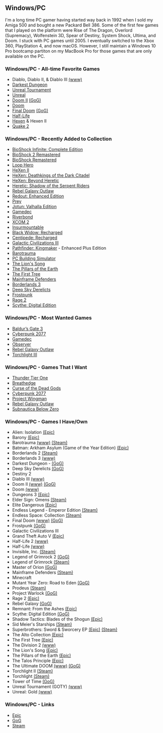 ## Windows/PC

I'm a long time PC gamer having started way back in 1992 when I sold my Amiga 500 and bought a new Packard Bell 386. Some of the 
first few games that I played on the platform were Rise of The Dragon, Overlord (Supremacy), Wolfenstein 3D, Spear of Destiny, 
System Shock, Ultima, and Doom. I stuck with PC games until 2005. I eventually switched to the Xbox 360, PlayStation 4, and now
macOS. However, I still maintain a Windows 10 Pro bootcamp partiton on my MacBook Pro for those games that are only available on
the PC.

### Windows/PC - All-time Favorite Games

- Diablo, Diablo II, & Diablo III [(www)](https://en.wikipedia.org/wiki/Diablo_(series))
- [Darkest Dungeon](https://www.gog.com/game/darkest_dungeon)
- [Unreal Tournament](https://en.wikipedia.org/wiki/Unreal_Tournament)
- [Unreal](https://en.wikipedia.org/wiki/Unreal_(video_game_series))
- [Doom II](https://en.wikipedia.org/wiki/Doom_(franchise)) [(GoG)](https://www.gog.com/game/doom_ii_final_doom)
- [Doom](https://en.wikipedia.org/wiki/Doom_(franchise))
- [Final Doom](https://en.wikipedia.org/wiki/Doom_(franchise)) [(GoG)](https://www.gog.com/game/doom_ii_final_doom)
- [Half-Life](https://en.wikipedia.org/wiki/Half-Life_(series))
- [Hexen](https://en.wikipedia.org/wiki/Hexen:_Beyond_Heretic) & Hexen II
- [Quake 2](https://en.wikipedia.org/wiki/Quake_(series))

### Windows/PC - Recently Added to Collection

- [BioShock Infinite: Complete Edition](https://store.epicgames.com/en-US/p/bioshock-infinite-complete-edition)
- [BioShock 2 Remastered](https://store.epicgames.com/en-US/p/bioshock-2-remastered)
- [BioShock Remastered](https://store.epicgames.com/en-US/p/bioshock-remastered)
- [Loop Hero](https://www.gog.com/en/game/loop_hero)
- [HeXen II](https://www.gog.com/en/game/hexen_ii)
- [HeXen: Deathkings of the Dark Citadel](https://www.gog.com/en/game/hexen_deathkings_of_the_dark_citadel)
- [HeXen: Beyond Heretic](https://www.gog.com/en/game/hexen_beyond_heretic)
- [Heretic: Shadow of the Serpent Riders](https://www.gog.com/en/game/heretic_shadow_of_the_serpent_riders)
- [Rebel Galaxy Outlaw](https://rebel-galaxy.com/)
- [Redout: Enhanced Edition](https://store.epicgames.com/en-US/p/redout-enhanced-edition)
- [Prey](https://store.epicgames.com/en-US/p/prey)
- [Jotun: Valhalla Edition](https://store.epicgames.com/en-US/p/jotun)
- [Gamedec](https://gamedec.com/)
- [Riverbond](https://cococucumber.co/home/riverbond/)
- [XCOM 2](https://store.epicgames.com/en-US/p/xcom-2)
- [Insurmountable](https://store.epicgames.com/en-US/p/insurmountable-b02c31)
- [Black Widow: Recharged](https://www.epicgames.com/store/en-US/p/black-widow-recharged)
- [Centipede: Recharged](https://www.epicgames.com/store/en-US/p/centipede-recharged)
- [Galactic Civilizations III](https://www.epicgames.com/store/en-US/p/galactic-civilizations-iii)
- [Pathfinder: Kingmaker](https://www.epicgames.com/store/en-US/p/pathfinder-kingmaker) - Enhanced Plus Edition
- [Barotrauma](https://barotraumagame.com)
- [PC Building Simulator](https://www.epicgames.com/store/en-US/p/pc-building-simulator)
- [The Lion's Song](https://www.epicgames.com/store/en-US/p/the-lions-song)
- [The Pillars of the Earth](https://www.epicgames.com/store/en-US/p/ken-follets-the-pillars-of-the-earth)
- [The First Tree](https://www.epicgames.com/store/en-US/p/the-first-tree)
- [Mainframe Defenders](https://store.steampowered.com/app/1184810/Mainframe_Defenders/)
- [Borderlands 3](https://borderlands.com)
- [Deep Sky Derelicts](https://www.gog.com/game/deep_sky_derelicts)
- [Frostpunk](https://www.gog.com/game/frostpunk)
- [Rage 2](https://www.epicgames.com/store/en-US/product/rage-2/home)
- [Scythe: Digital Edition](https://www.gog.com/game/scythe_digital_edition)

### Windows/PC - Most Wanted Games

- [Baldur’s Gate 3](https://baldursgate3.game/)
- [Cyberpunk 2077](https://www.gog.com/game/cyberpunk_2077)
- [Gamedec](https://www.gamedec.com/)
- [Observer](https://www.blooberteam.com/observer_)
- [Rebel Galaxy Outlaw](https://rebel-galaxy.com/)
- [Torchlight III](https://store.steampowered.com/app/1030210/Torchlight_III)

### Windows/PC - Games That I Want

- [Thunder Tier One](https://store.steampowered.com/app/377300/Thunder_Tier_One/)
- [Breathedge](https://www.epicgames.com/store/en-US/p/breathedge)
- [Curse of the Dead Gods](https://www.epicgames.com/store/en-US/p/curse-of-the-dead-gods)
- [Cyberpunk 2077](https://www.gog.com/game/cyberpunk_2077)
- [Project Wingman](https://www.gog.com/game/project_wingman)
- [Rebel Galaxy Outlaw](https://rebel-galaxy.com/)
- [Subnautica Below Zero](https://www.epicgames.com/store/en-US/p/subnautica-below-zero)

### Windows/PC - Games I Have/Own

- Alien: Isolation [(Epic)](https://www.epicgames.com/store/en-US/product/alien-isolation/home)
- Barony [(Epic)](https://www.epicgames.com/store/en-US/product/barony/home)
- Barotrauma [(www)](https://barotraumagame.com) [(Steam)](https://store.steampowered.com/app/602960/Barotrauma/)
- Batman: Arkham Asylum (Game of the Year Edition) [(Epic)](https://www.epicgames.com/store/en-US/product/batman-arkham-asylum/home)
- Borderlands 2 [(Steam)](https://store.steampowered.com/app/49520/Borderlands_2/)
- Borderlands 3 [(www)](https://borderlands.com)
- Darkest Dungeon - [(GoG)](https://www.gog.com/game/darkest_dungeon)
- Deep Sky Derelicts [(GoG)](https://www.gog.com/game/deep_sky_derelicts)
- Destiny 2
- Diablo III [(www)](https://en.wikipedia.org/wiki/Diablo_(series))
- Doom II [(www)](https://en.wikipedia.org/wiki/Doom_(franchise)) [(GoG)](https://www.gog.com/game/doom_ii_final_doom)
- Doom [(www)](https://en.wikipedia.org/wiki/Doom_(franchise))
- Dungeons 3 [(Epic)](https://www.epicgames.com/store/en-US/product/dungeons-3/home)
- Elder Sign: Omens [(Steam)](https://store.steampowered.com/app/257670/Elder_Sign_Omens/)
- Elite Dangerous [(Epic)](https://www.epicgames.com/store/en-US/product/elite-dangerous/home)
- Endless Legend - Emperor Edition [(Steam)](https://store.steampowered.com/app/289130/Endless_Legend__Emperor_Edition/)
- Endless Space: Collection [(Steam)](https://store.steampowered.com/app/208140/Endless_Space__Collection/)
- Final Doom [(www)](https://en.wikipedia.org/wiki/Doom_(franchise)) [(GoG)](https://www.gog.com/game/doom_ii_final_doom)
- Frostpunk [(GoG)](https://www.gog.com/game/frostpunk)
- Galactic Civilizations III
- Grand Theft Auto V [(Epic)](https://www.epicgames.com/store/en-US/product/grand-theft-auto-v/home)
- Half-Life 2 [(www)](https://en.wikipedia.org/wiki/Half-Life_(series))
- Half-Life [(www)](https://en.wikipedia.org/wiki/Half-Life_(series))
- Invisible, Inc. [(Steam)](https://store.steampowered.com/app/243970/Invisible_Inc/)
- Legend of Grimrock 2 [(GoG)](https://www.gog.com/game/legend_of_grimrock_2)
- Legend of Grimrock [(Steam)](https://store.steampowered.com/app/207170/Legend_of_Grimrock/)
- Master of Orion [(GoG)](https://www.gog.com/game/master_of_orion)
- Mainframe Defenders [(Steam)](https://store.steampowered.com/app/1184810/Mainframe_Defenders/)
- Minecraft 
- Mutant Year Zero: Road to Eden [(GoG)](https://www.gog.com/game/mutant_year_zero_road_to_eden)
- Prodeus [(Steam)](https://store.steampowered.com/app/964800/Prodeus/)
- Project Warlock [(GoG)](https://www.gog.com/game/project_warlock)
- Rage 2 [(Epic)](https://www.epicgames.com/store/en-US/product/rage-2/home)
- Rebel Galaxy [(GoG)](https://www.gog.com/game/rebel_galaxy)
- Remnant: From the Ashes [(Epic)](https://www.epicgames.com/store/en-US/product/remnant-from-the-ashes/home)
- Scythe: Digital Edition [(GoG)](https://www.gog.com/game/scythe_digital_edition)
- Shadow Tactics: Blades of the Shogun [(Epic)](https://www.epicgames.com/store/en-US/product/shadow-tactics/home)
- Sid Meier's Starships [(Steam)](https://store.steampowered.com/app/282210/Sid_Meiers_Starships/)
- Superbrothers: Sword & Sworcery EP [(Epic)](https://www.epicgames.com/store/en-US/product/superbrothers-sword-and-sworcery-ep/home) [(Steam)](https://store.steampowered.com/app/204060/Superbrothers_Sword__Sworcery_EP/)
- The Alto Collection [(Epic)](https://www.epicgames.com/store/en-US/product/the-alto-collection/home)
- The First Tree [(Epic)](https://www.epicgames.com/store/en-US/p/the-first-tree)
- The Division 2 [(www)](https://www.ubisoft.com/en-us/game/the-division/the-division-2)
- The Lion's Song [(Epic)](https://www.epicgames.com/store/en-US/p/the-lions-song)
- The Pillars of the Earth [(Epic)](https://www.epicgames.com/store/en-US/p/ken-follets-the-pillars-of-the-earth)
- The Talos Principle [(Epic)](https://www.epicgames.com/store/en-US/product/the-talos-principle/home)
- The Ultimate DOOM [(www)](https://en.wikipedia.org/wiki/Doom_(franchise)) [(GoG)](https://www.gog.com/game/the_ultimate_doom)
- Torchlight II [(Steam)](https://store.steampowered.com/app/200710/Torchlight_II/?curator_clanid=38564401)
- Torchlight [(Steam)](https://store.steampowered.com/app/41500/Torchlight/)
- Tower of Time [(GoG)](https://www.gog.com/game/tower_of_time)
- Unreal Tournament (GOTY) [(www)](https://en.wikipedia.org/wiki/Unreal_Tournament)
- Unreal: Gold [(www)](https://en.wikipedia.org/wiki/Unreal_(video_game_series))

### Windows/PC - Links

- [Epic](https://www.epicgames.com)
- [GoG](https://www.gog.com/)
- [Steam](https://store.steampowered.com/)

